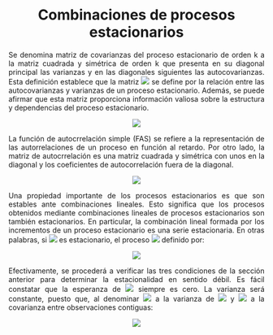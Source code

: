 <h1 align="center">Combinaciones de procesos estacionarios</h1>

<p align="justify">Se denomina matriz de covarianzas del proceso estacionario de orden k a la matriz cuadrada y simétrica de orden k que presenta en su diagonal principal las varianzas y en las diagonales siguientes las autocovarianzas. Esta definición establece que la matriz <img src="https://latex.codecogs.com/svg.image?&space;\Gamma_{k}"> se define por la relación entre las autocovarianzas y varianzas de un proceso estacionario. Además, se puede afirmar que esta matriz proporciona información valiosa sobre la estructura y dependencias del proceso estacionario.<p>

<p align="center"><img src="https://latex.codecogs.com/svg.image?\Gamma_{k}&space;=&space;E[\begin{bmatrix}z_{t}&space;-&space;\mu&space;\\z_{t-1}&space;-&space;\mu\\z_{t-2}&space;-&space;\mu\end{bmatrix}&space;\begin{bmatrix}&space;z_{t}-\mu&space;&&space;z_{t-1}-\mu&space;&&space;z_{t-2}-\mu&space;\\\end{bmatrix}]"> </p>

<p align="justify">La función de autocrrelación simple (FAS) se refiere a la representación de las autorrelaciones de un proceso en función al retardo. Por otro lado, la matriz de autocrrelación es una matriz cuadrada y simétrica con unos en la diagonal y los coeficientes de autocorrelación fuera de la diagonal.<p>
  
<p align="center"><img src="https://latex.codecogs.com/svg.image?R_{k}&space;=&space;\begin{bmatrix}1&space;&&space;\rho_{1}&space;&space;&&space;\rho_{k-1}&space;&space;\\\rho_{1}&space;&&space;1&space;&&space;\rho_{k-2}&space;\\\rho_{k-1}&space;&&space;\rho_{k-2}&space;&&space;1&space;\\\end{bmatrix}">  </p>

<p align="justify">Una propiedad importante de los procesos estacionarios es que son estables ante combinaciones lineales. Esto significa que los procesos obtenidos mediante combinaciones lineales de procesos estacionarios son también estacionarios. En particular, la combinación lineal formada por los incrementos de un proceso estacionario es una serie estacionaria. En otras palabras, si <img src="https://latex.codecogs.com/svg.image?z_{t}"> es estacionario, el proceso <img src="https://latex.codecogs.com/svg.image?w_{t}"> definido por:  <p>
  
<p align="center"><img src="https://latex.codecogs.com/svg.image?\omega_{t}=z_{t}-z_{t-1}">  </p>

<p align="justify">Efectivamente, se procederá a verificar las tres condiciones de la sección anterior para determinar la estacionalidad en sentido débil. Es fácil constatar que la esperanza de <img src="https://latex.codecogs.com/svg.image?\omega_{t}">  siempre es cero. La varianza será constante, puesto que, al denominar <img src="https://latex.codecogs.com/svg.image?\sigma&amp;space;^{2}"> a la varianza de <img src="https://latex.codecogs.com/svg.image?&amp;space;z_{t}"> y <img src="https://latex.codecogs.com/svg.image?\gamma_{1}"> a la covarianza entre observaciones contiguas: </p>

<p align="center"><img src="https://latex.codecogs.com/svg.image?Var(\omega_{t})=Var(z_{t})+Var(z_{t-1})-2Cov(z_{t},z_{t-1})=2(\sigma^{2}-\gamma_{1})">  </p>













